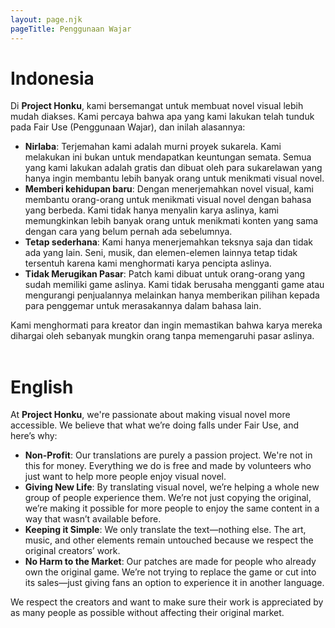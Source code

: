 ```yaml
---
layout: page.njk
pageTitle: Penggunaan Wajar
---
```

# Indonesia

Di **Project Honku**, kami bersemangat untuk membuat novel visual lebih mudah diakses. Kami percaya bahwa apa yang kami lakukan telah tunduk pada Fair Use (Penggunaan Wajar), dan inilah alasannya:
- **Nirlaba**: Terjemahan kami adalah murni proyek sukarela. Kami melakukan ini bukan untuk mendapatkan keuntungan semata. Semua yang kami lakukan adalah gratis dan dibuat oleh para sukarelawan yang hanya ingin membantu lebih banyak orang untuk menikmati visual novel.
- **Memberi kehidupan baru**: Dengan menerjemahkan novel visual, kami membantu orang-orang untuk menikmati visual novel dengan bahasa yang berbeda. Kami tidak hanya menyalin karya aslinya, kami memungkinkan lebih banyak orang untuk menikmati konten yang sama dengan cara yang belum pernah ada sebelumnya.
- **Tetap sederhana**: Kami hanya menerjemahkan teksnya saja dan tidak ada yang lain. Seni, musik, dan elemen-elemen lainnya tetap tidak tersentuh karena kami menghormati karya pencipta aslinya.
- **Tidak Merugikan Pasar**: Patch kami dibuat untuk orang-orang yang sudah memiliki game aslinya. Kami tidak berusaha mengganti game atau mengurangi penjualannya melainkan hanya memberikan pilihan kepada para penggemar untuk merasakannya dalam bahasa lain.

Kami menghormati para kreator dan ingin memastikan bahwa karya mereka dihargai oleh sebanyak mungkin orang tanpa memengaruhi pasar aslinya.
<br><br>

# English

At **Project Honku**, we're passionate about making visual novel more accessible. We believe that what we’re doing falls under Fair Use, and here’s why:
- **Non-Profit**: Our translations are purely a passion project. We're not in this for money. Everything we do is free and made by volunteers who just want to help more people enjoy visual novel.
- **Giving New Life**: By translating visual novel, we’re helping a whole new group of people experience them. We’re not just copying the original, we’re making it possible for more people to enjoy the same content in a way that wasn’t available before.
- **Keeping it Simple**: We only translate the text—nothing else. The art, music, and other elements remain untouched because we respect the original creators’ work.
- **No Harm to the Market**: Our patches are made for people who already own the original game. We’re not trying to replace the game or cut into its sales—just giving fans an option to experience it in another language.

We respect the creators and want to make sure their work is appreciated by as many people as possible without affecting their original market.